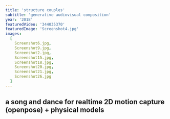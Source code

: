 ```yaml
---
title: 'structure couples'
subtitle: 'generative audiovisual composition'
year: '2018'
featuredVideo: '344035370'
featuredImage: 'Screenshot4.jpg'
images:
  [
    Screenshot6.jpg,
    Screenshot9.jpg,
    Screenshot2.jpg,
    Screenshot15.jpg,
    Screenshot18.jpg,
    Screenshot20.jpg,
    Screenshot21.jpg,
    Screenshot26.jpg
  ]
---
```


## a song and dance for realtime 2D motion capture (openpose) + physical models
